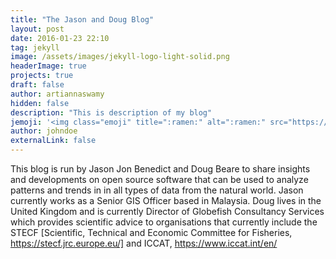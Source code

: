 ```yaml
---
title: "The Jason and Doug Blog"
layout: post
date: 2016-01-23 22:10
tag: jekyll
image: /assets/images/jekyll-logo-light-solid.png
headerImage: true
projects: true
draft: false
author: artiannaswamy
hidden: false
description: "This is description of my blog"
jemoji: '<img class="emoji" title=":ramen:" alt=":ramen:" src="https://assets.github.com/images/icons/emoji/unicode/1f35c.png" height="20" width="20" align="absmiddle">'
author: johndoe
externalLink: false
---
```



This blog is run by Jason Jon Benedict and Doug Beare to share insights and developments on open source software that can be used to analyze patterns and trends in in all types of data from the natural world. Jason currently works as a Senior GIS Officer based in Malaysia. Doug lives in the United Kingdom and is currently Director of Globefish Consultancy Services which provides scientific advice to organisations that currently include the STECF [Scientific, Technical and Economic Committee for Fisheries, https://stecf.jrc.europe.eu/] and ICCAT, https://www.iccat.int/en/
